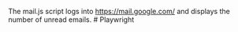 The mail.js script logs into https://mail.google.com/ and displays the number of unread emails. # Playwright
